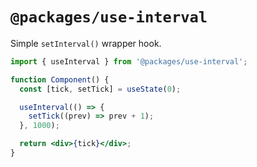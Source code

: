 # `@packages/use-interval`

Simple `setInterval()` wrapper hook.

```jsx
import { useInterval } from '@packages/use-interval';

function Component() {
  const [tick, setTick] = useState(0);

  useInterval(() => {
    setTick((prev) => prev + 1);
  }, 1000);

  return <div>{tick}</div>;
}
```

